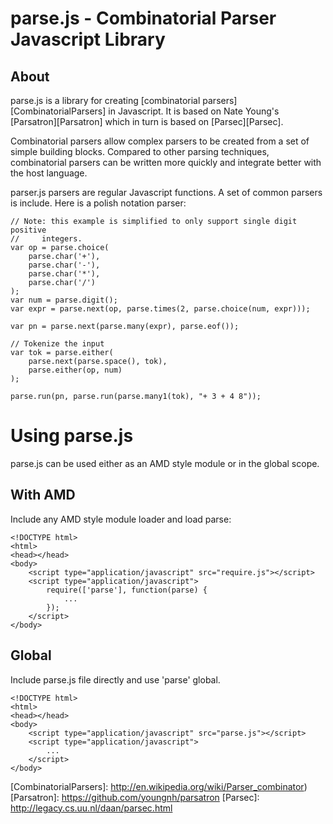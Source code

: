 # parse.js - Combinatorial Parser Javascript Library #

## About ##
parse.js is a library for creating [combinatorial parsers][CombinatorialParsers] in Javascript. 
It is based on Nate Young's [Parsatron][Parsatron] which in turn is based on
[Parsec][Parsec]. 

Combinatorial parsers allow complex parsers to be created from a set of simple
building blocks. Compared to other parsing techniques, combinatorial parsers
can be written more quickly and integrate better with the host language.

parser.js parsers are regular Javascript functions. A set of common parsers is
include. Here is a polish notation parser:

    // Note: this example is simplified to only support single digit positive
    //     integers.
    var op = parse.choice(
        parse.char('+'),
        parse.char('-'),
        parse.char('*'),
        parse.char('/')
    );
    var num = parse.digit();
    var expr = parse.next(op, parse.times(2, parse.choice(num, expr)));
    
    var pn = parse.next(parse.many(expr), parse.eof());
    
    // Tokenize the input
    var tok = parse.either(
        parse.next(parse.space(), tok),
        parse.either(op, num)
    );
    
    parse.run(pn, parse.run(parse.many1(tok), "+ 3 + 4 8"));


# Using parse.js #
parse.js can be used either as an AMD style module or in the global scope.

## With AMD ##
Include any AMD style module loader and load parse:

    <!DOCTYPE html>
    <html>
    <head></head>
    <body>
        <script type="application/javascript" src="require.js"></script>
        <script type="application/javascript">
            require(['parse'], function(parse) {
                ...
            });
        </script>
    </body>

## Global ##
Include parse.js file directly and use 'parse' global.

    <!DOCTYPE html>
    <html>
    <head></head>
    <body>
        <script type="application/javascript" src="parse.js"></script>
        <script type="application/javascript">
            ...
        </script>
    </body>


[CombinatorialParsers]: http://en.wikipedia.org/wiki/Parser_combinator)
[Parsatron]: https://github.com/youngnh/parsatron
[Parsec]: http://legacy.cs.uu.nl/daan/parsec.html